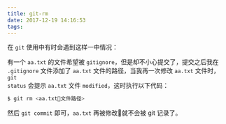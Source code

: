 ```yaml
---
title: git-rm
date: 2017-12-19 14:16:53
tags:
---
```

在 <code>git</code> 使用中有时会遇到这样一中情况：

有一个 <code>aa.txt</code> 的文件希望被 <code>gitignore</code>，但是却不小心提交了，提交之后我在 <code>.gitignore</code> 文件添加了 <code>aa.txt</code> 文件的路径，当我再一次修改 <code>aa.txt</code> 文件时，<code>git status</code> 会提示 <code>aa.txt</code> 文件 <code>modified</code>，这时执行以下代码：

``` bash
$ git rm <aa.txt文件路径>
```

然后 <code>git commit</code> 即可，<code>aa.txt</code> 再被修改就不会被 git 记录了。